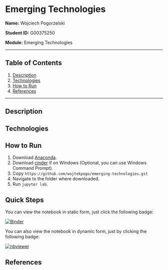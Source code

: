 # Emerging Technologies

**Name:** Wojciech Pogorzelski 

**Student ID:** G00375250

**Module:** Emerging Technologies

___

## Table of Contents  
1. [Description](#description)  
2. [Technologies](#technologies)
3. [How to Run](#howto)  
4. [References](#references)
---
   

## Description
<a name="description"/>




## Technologies
<a name="technologies"/>



## How to Run
<a name="howto"/>

1. Download [Anaconda](https://www.anaconda.com/products/individual).
2. Download [cmder](https://cmder.net/) if on Windows (Optional, you can use Windows Command Prompt).
3. Copy `https://github.com/wojtekpogo/emerging-technologies.git`
4. Navigate to the folder where downloaded.
5. Run `jupyter lab`.

## Quick Steps

You can view the notebook in static form, just click the following badge:

[![Binder](https://mybinder.org/badge_logo.svg)](https://hub.gke2.mybinder.org/user/wojtekpogo-emerging-technologies-wnlkbeob/lab)

You can also view the notebook in dynamic form, just by clicking the following badge:

[![nbviewer](https://raw.githubusercontent.com/jupyter/design/master/logos/Badges/nbviewer_badge.svg)](https://nbviewer.org/github/wojtekpogo/emerging-technologies/tree/main/)




## References
<a name="references"/>





